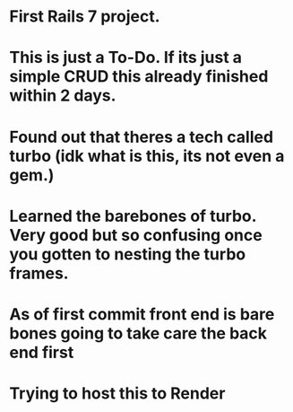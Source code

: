 # First Rails 7 project.
# This is just a To-Do. If its just a simple CRUD this already finished within 2 days.
# Found out that theres a tech called turbo (idk what is this, its not even a gem.)
# Learned the barebones of turbo. Very good but so confusing once you gotten to nesting the turbo frames.

# As of first commit front end is bare bones going to take care the back end first
# Trying to host this to Render
